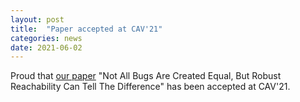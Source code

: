 ```yaml
---
layout: post
title:  "Paper accepted at CAV'21"
categories: news
date: 2021-06-02
---
```

Proud that [our paper][nutshell] "Not All Bugs Are Created Equal, But Robust Reachability Can Tell The Difference" has been accepted at CAV'21. 

[nutshell]: new/publication/1970/01/01/nutshell-cav-21.html
